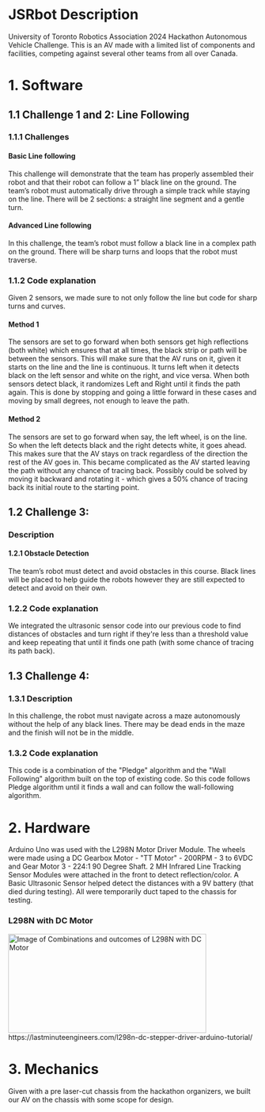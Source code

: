 # JSRbot Description
University of Toronto Robotics Association 2024 Hackathon Autonomous Vehicle Challenge. This is an AV made with a limited list of components and facilities, competing against several other teams from all over Canada.

# 1. Software
## 1.1 Challenge 1 and 2: Line Following
### 1.1.1 Challenges
#### Basic Line following
This challenge will demonstrate that the team has properly assembled their robot and that their robot can follow a 1” black line on the ground. The team’s robot must automatically drive through a simple track while staying on the line. There will be 2 sections: a straight line segment and a gentle turn.
#### Advanced Line following
In this challenge, the team’s robot must follow a black line in a complex path on the ground. There will be sharp turns and loops that the robot must traverse.
### 1.1.2 Code explanation
Given 2 sensors, we made sure to not only follow the line but code for sharp turns and curves. 
#### Method 1
The sensors are set to go forward when both sensors get high reflections (both white) which ensures that at all times, the black strip or path will be between the sensors. This will make sure that the AV runs on it, given it starts on the line and the line is continuous. It turns left when it detects black on the left sensor and white on the right, and vice versa. When both sensors detect black, it randomizes Left and Right until it finds the path again. This is done by stopping and going a little forward in these cases and moving by small degrees, not enough to leave the path. 
#### Method 2
The sensors are set to go forward when say, the left wheel, is on the line. So when the left detects black and the right detects white, it goes ahead. This makes sure that the AV stays on track regardless of the direction the rest of the AV goes in. This became complicated as the AV started leaving the path without any chance of tracing back. Possibly could be solved by moving it backward and rotating it - which gives a 50% chance of tracing back its initial route to the starting point.
## 1.2 Challenge 3: 
### Description
#### 1.2.1 Obstacle Detection
The team’s robot must detect and avoid obstacles in this course. Black lines will be placed to help guide the robots however they are still expected to detect and avoid on their own.
### 1.2.2 Code explanation
We integrated the ultrasonic sensor code into our previous code to find distances of obstacles and turn right if they're less than a threshold value and keep repeating that until it finds one path (with some chance of tracing its path back).
## 1.3 Challenge 4:
### 1.3.1 Description
In this challenge, the robot must navigate across a maze autonomously without the help of any black lines. There may be dead ends in the maze and the finish will not be in the middle.
### 1.3.2 Code explanation
This code is a combination of the "Pledge" algorithm and the "Wall Following" algorithm built on the top of existing code. So this code follows Pledge algorithm until it finds a wall and can follow the wall-following algorithm. 
# 2. Hardware
Arduino Uno was used with the L298N Motor Driver Module. The wheels were made using a DC Gearbox Motor - "TT Motor" - 200RPM - 3 to 6VDC and Gear Motor 3 - 224:1 90 Degree Shaft. 2 MH Infrared Line Tracking Sensor Modules were attached in the front to detect reflection/color. A Basic Ultrasonic Sensor helped detect the distances with a 9V battery (that died during testing). All were temporarily duct taped to the chassis for testing.   

### L298N with DC Motor
<img src="https://github.com/kalashb/JSRbot/assets/66458799/32b997a0-1271-45c7-b0e1-aa0ca6f68250" alt="Image of Combinations and outcomes of L298N with DC Motor" title="Figure: Combinations and outcomes of L298N with DC Motor" width="400" height="200">
https://lastminuteengineers.com/l298n-dc-stepper-driver-arduino-tutorial/ 

# 3. Mechanics
Given with a pre laser-cut chassis from the hackathon organizers, we built our AV on the chassis with some scope for design.
